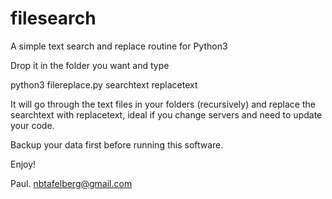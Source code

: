 # filesearch
A simple text search and replace routine for Python3  

Drop it in the folder you want and type

python3 filereplace.py searchtext replacetext

It will go through the text files in your folders (recursively) and replace the searchtext with replacetext, ideal if you change servers and need to update your code.

Backup your data first before running this software.

Enjoy!

Paul.
nbtafelberg@gmail.com
